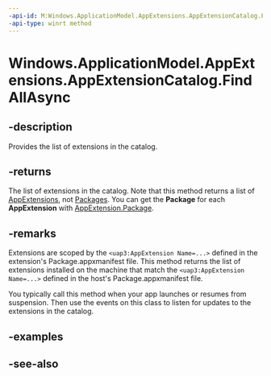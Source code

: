 ```yaml
---
-api-id: M:Windows.ApplicationModel.AppExtensions.AppExtensionCatalog.FindAllAsync
-api-type: winrt method
---
```


<!-- Method syntax
public Windows.Foundation.IAsyncOperation<Windows.Foundation.Collections.IVectorView<Windows.ApplicationModel.AppExtensions.AppExtension>> FindAllAsync()
-->

# Windows.ApplicationModel.AppExtensions.AppExtensionCatalog.FindAllAsync

## -description
Provides the list of extensions in the catalog.
<!--What's the scope - need to understand open() better-->

## -returns
The list of extensions in the catalog. Note that this method returns a list of [AppExtensions](appextension.md), not [Packages](https://docs.microsoft.com/uwp/api/windows.applicationmodel.package). You can get the **Package** for each **AppExtension** with [AppExtension.Package](appextension_package.md).

## -remarks
Extensions are scoped by the `<uap3:AppExtension Name=...>` defined in the extension's Package.appxmanifest file. This method returns the list of extensions installed on the machine that match the `<uap3:AppExtension Name=...>` defined in the host's Package.appxmanifest file.

You typically call this method when your app launches or resumes from suspension. Then use the events on this class to listen for updates to the extensions in the catalog.

## -examples

## -see-also
